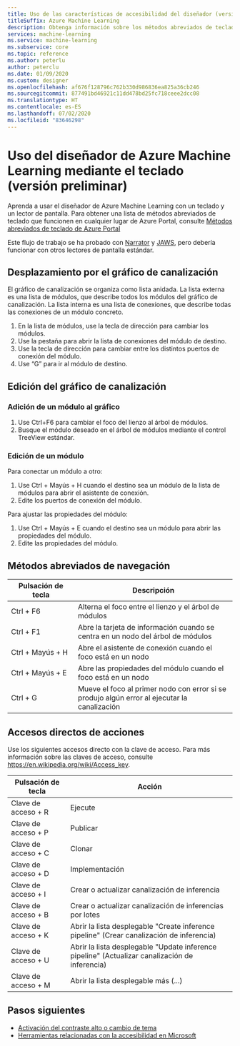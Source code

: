 ```yaml
---
title: Uso de las características de accesibilidad del diseñador (versión preliminar)
titleSuffix: Azure Machine Learning
description: Obtenga información sobre los métodos abreviados de teclado y las características de accesibilidad del lector de pantalla disponibles en el diseñador.
services: machine-learning
ms.service: machine-learning
ms.subservice: core
ms.topic: reference
ms.author: peterlu
author: peterclu
ms.date: 01/09/2020
ms.custom: designer
ms.openlocfilehash: af676f128796c762b330d986836ea825a36cb246
ms.sourcegitcommit: 877491bd46921c11dd478bd25fc718ceee2dcc08
ms.translationtype: HT
ms.contentlocale: es-ES
ms.lasthandoff: 07/02/2020
ms.locfileid: "83646298"
---
```

# <a name="use-a-keyboard-to-use-azure-machine-learning-designer-preview"></a>Uso del diseñador de Azure Machine Learning mediante el teclado (versión preliminar)

Aprenda a usar el diseñador de Azure Machine Learning con un teclado y un lector de pantalla. Para obtener una lista de métodos abreviados de teclado que funcionen en cualquier lugar de Azure Portal, consulte [Métodos abreviados de teclado de Azure Portal](../azure-portal/azure-portal-keyboard-shortcuts.md)

Este flujo de trabajo se ha probado con [Narrator](https://support.microsoft.com/help/22798/windows-10-complete-guide-to-narrator) y [JAWS](https://www.freedomscientific.com/products/software/jaws/), pero debería funcionar con otros lectores de pantalla estándar.

## <a name="navigate-the-pipeline-graph"></a>Desplazamiento por el gráfico de canalización

El gráfico de canalización se organiza como lista anidada. La lista externa es una lista de módulos, que describe todos los módulos del gráfico de canalización. La lista interna es una lista de conexiones, que describe todas las conexiones de un módulo concreto.  

1. En la lista de módulos, use la tecla de dirección para cambiar los módulos.
1. Use la pestaña para abrir la lista de conexiones del módulo de destino.
1. Use la tecla de dirección para cambiar entre los distintos puertos de conexión del módulo.
1. Use “G” para ir al módulo de destino.

## <a name="edit-the-pipeline-graph"></a>Edición del gráfico de canalización

### <a name="add-a-module-to-the-graph"></a>Adición de un módulo al gráfico

1. Use Ctrl+F6 para cambiar el foco del lienzo al árbol de módulos.
1. Busque el módulo deseado en el árbol de módulos mediante el control TreeView estándar.

### <a name="edit-a-module"></a>Edición de un módulo

Para conectar un módulo a otro:

1. Use Ctrl + Mayús + H cuando el destino sea un módulo de la lista de módulos para abrir el asistente de conexión.
1. Edite los puertos de conexión del módulo.

Para ajustar las propiedades del módulo:

1. Use Ctrl + Mayús + E cuando el destino sea un módulo para abrir las propiedades del módulo.
1. Edite las propiedades del módulo.

## <a name="navigation-shortcuts"></a>Métodos abreviados de navegación

| Pulsación de tecla | Descripción |
|-|-|
| Ctrl + F6 | Alterna el foco entre el lienzo y el árbol de módulos |
| Ctrl + F1   | Abre la tarjeta de información cuando se centra en un nodo del árbol de módulos |
| Ctrl + Mayús + H | Abre el asistente de conexión cuando el foco está en un nodo |
| Ctrl + Mayús + E | Abre las propiedades del módulo cuando el foco está en un nodo |
| Ctrl + G | Mueve el foco al primer nodo con error si se produjo algún error al ejecutar la canalización |

## <a name="action-shortcuts"></a>Accesos directos de acciones

Use los siguientes accesos directo con la clave de acceso. Para más información sobre las claves de acceso, consulte https://en.wikipedia.org/wiki/Access_key.

| Pulsación de tecla | Acción |
|-|-|
| Clave de acceso + R | Ejecute |
| Clave de acceso + P | Publicar |
| Clave de acceso + C | Clonar |
| Clave de acceso + D | Implementación |
| Clave de acceso + I | Crear o actualizar canalización de inferencia |
| Clave de acceso + B | Crear o actualizar canalización de inferencias por lotes |
| Clave de acceso + K | Abrir la lista desplegable "Create inference pipeline" (Crear canalización de inferencia) |
| Clave de acceso + U | Abrir la lista desplegable "Update inference pipeline" (Actualizar canalización de inferencia) |
| Clave de acceso + M | Abrir la lista desplegable más (...) |

## <a name="next-steps"></a>Pasos siguientes

- [Activación del contraste alto o cambio de tema](../azure-portal/azure-portal-change-theme-high-contrast.md)
- [Herramientas relacionadas con la accesibilidad en Microsoft](https://www.microsoft.com/accessibility)
